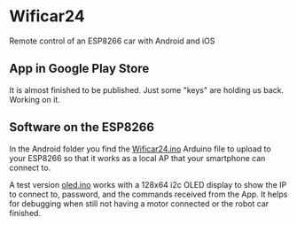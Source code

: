 # Wificar24

Remote control of an ESP8266 car with Android and iOS

## App in Google Play Store

It is almost finished to be published. Just some "keys" are holding us back. Working on it.

## Software on the ESP8266

In the Android folder you find the [Wificar24.ino](Android/Wificar24/Wificar24.ino) Arduino file to upload to your ESP8266 so that it works as a local AP that your smartphone can connect to.

A test version [oled.ino](Android/oled/oled.ino) works with a 128x64 i2c OLED display to show the IP to connect to, password, and the commands received from the App. It helps for debugging when still not having a motor connected or the robot car finished.

